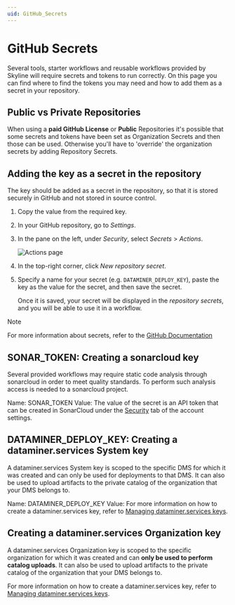 ```yaml
---
uid: GitHub_Secrets
---
```


# GitHub Secrets

Several tools, starter workflows and reusable workflows provided by Skyline will require secrets and tokens to run correctly.
On this page you can find where to find the tokens you may need and how to add them as a secret in your repository.

## Public vs Private Repositories

When using a **paid GitHub License** or **Public** Repositories it's possible that some secrets and tokens have been set as Organization Secrets and then those can be used.
Otherwise you'll have to 'override' the organization secrets by adding Repository Secrets.

## Adding the key as a secret in the repository

The key should be added as a secret in the repository, so that it is stored securely in GitHub and not stored in source control.

1. Copy the value from the required key.

1. In your GitHub repository, go to *Settings*.

1. In the pane on the left, under *Security*, select *Secrets* > *Actions*.

   ![Actions page](~/develop/images/GitHub_settings_secrets.png)

1. In the top-right corner, click *New repository secret*.

1. Specify a name for your secret (e.g. `DATAMINER_DEPLOY_KEY`), paste the key as the value for the secret, and then save the secret.

   Once it is saved, your secret will be displayed in the *repository secrets*, and you will be able to use it in a workflow.

> [!NOTE]
> For more information about secrets, refer to the [GitHub Documentation](https://docs.github.com/en/actions/security-guides/encrypted-secrets)

## SONAR_TOKEN: Creating a sonarcloud key

Several provided workflows may require static code analysis through sonarcloud in order to meet quality standards. To perform such analysis access is needed to a sonarcloud project.

Name: SONAR_TOKEN
Value: The value of the secret is an API token that can be created in SonarCloud under the [Security](https://sonarcloud.io/account/security) tab of the account settings.

## DATAMINER_DEPLOY_KEY: Creating a dataminer.services System key

A dataminer.services System key is scoped to the specific DMS for which it was created and can only be used for deployments to that DMS.
It can also be used to upload artifacts to the private catalog of the organization that your DMS belongs to.

Name: DATAMINER_DEPLOY_KEY
Value: For more information on how to create a dataminer.services key, refer to [Managing dataminer.services keys](xref:Managing_DCP_keys).

## Creating a dataminer.services Organization key

A dataminer.services Organization key is scoped to the specific organization for which it was created and can **only be used to perform catalog uploads**.
It can also be used to upload artifacts to the private catalog of the organization that your DMS belongs to.

For more information on how to create a dataminer.services key, refer to [Managing dataminer.services keys](xref:Managing_DCP_keys).